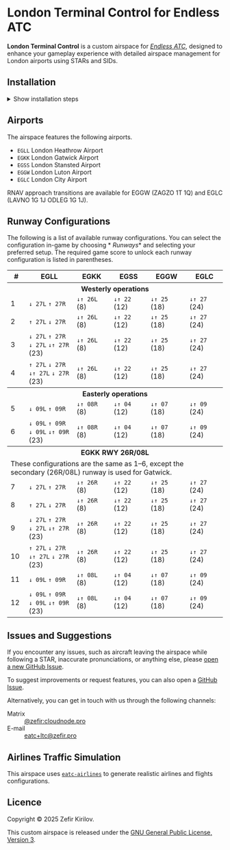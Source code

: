 # London Terminal Control for Endless ATC

**London Terminal Control** is a custom airspace for [*Endless ATC*](https://startgrid.itch.io/endlessatc), designed to
enhance your gameplay experience with
detailed airspace management for London airports using STARs and SIDs.

## Installation

<details>
<summary>Show installation steps</summary>

Follow these steps to add the custom airspace to your game:

0. Download the `LTCC.ini` file from the [latest release](https://github.com/zefir-git/eatc-ltc/releases/latest) on
   GitHub.

> [!NOTE]
> You need the full (paid) version of *Endless ATC*; the demo or lite version will not work.

### Steam (PC)

1. Open <kbd>Steam</kbd> and go to your <kbd>Library</kbd>.
2. Right-click on *Endless ATC* and select <kbd>Manage</kbd> → <kbd>Browse local files</kbd>.
3. Copy or move the `LTCC.ini` file into the <kbd>locations</kbd> folder.
4. Launch *Endless ATC*.
5. In the game, go to the menu and select <kbd>≡</kbd> → <kbd>airports</kbd>. You should see the <kbd>LTCC</kbd> button
   at the bottom of the screen.

#### File Paths:

- On **Linux**, the path is typically:  
  `~/.local/share/Steam/steamapps/common/Endless ATC/locations`
- On **Windows**, the path might be:  
  `C:\Program Files\Steam\steamapps\common\Endless ATC\locations`

### Android

1. Connect your phone to your computer via USB and enable file transfer.
2. On your computer, open the file manager and locate your connected phone.
3. Navigate to <kbd>Internal storage</kbd>.
4. Copy or move the `LTCC.ini` file into the following folder:  
   <kbd>Android/data/com.dirgtrats.endlessatc/files/locations</kbd>
5. Launch *Endless ATC* on your device.
6. In the game, tap the <kbd>⋮</kbd> menu → <kbd>airports</kbd>. You should see the <kbd>LTCC</kbd> button at the bottom
   of the screen.

</details>

## Airports

The airspace features the following airports.

- `EGLL` London Heathrow Airport
- `EGKK` London Gatwick Airport
- `EGSS` London Stansted Airport
- `EGGW` London Luton Airport
- `EGLC` London City Airport

RNAV approach transitions are available for EGGW (ZAGZO 1T 1Q) and EGLC (LAVNO 1G 1J ODLEG 1G 1J).

## Runway Configurations

The following is a list of available runway configurations. You can select the configuration in-game by choosing *
*Runways** and selecting your preferred setup. The required game score to unlock each runway configuration is listed in
parentheses.

<table>
  <thead>
    <tr>
      <th>#</th>
      <th>EGLL</th>
      <th>EGKK</th>
      <th>EGSS</th>
      <th>EGGW</th>
      <th>EGLC</th>
    </tr>
  </thead>
  <tbody>
    <tr><th colspan=6>Westerly operations</th></tr>
    <tr>
      <td>1</td>
      <td><code>↓ 27L</code> <code>↑ 27R</code></td>
      <td><code>↓↑ 26L</code> (8)</td>
      <td><code>↓↑ 22</code> (12)</td>
      <td><code>↓↑ 25</code> (18)</td>
      <td><code>↓↑ 27</code> (24)</td>
    </tr>
    <tr>
      <td>2</td>
      <td><code>↑ 27L</code> <code>↓ 27R</code></td>
      <td><code>↓↑ 26L</code> (8)</td>
      <td><code>↓↑ 22</code> (12)</td>
      <td><code>↓↑ 25</code> (18)</td>
      <td><code>↓↑ 27</code> (24)</td>
    </tr>
    <tr>
      <td>3</td>
      <td><code>↓ 27L</code> <code>↑ 27R</code><br><code>↓ 27L</code> <code>↓↑ 27R</code> (23)</td>
      <td><code>↓↑ 26L</code> (8)</td>
      <td><code>↓↑ 22</code> (12)</td>
      <td><code>↓↑ 25</code> (18)</td>
      <td><code>↓↑ 27</code> (24)</td>
    </tr>
    <tr>
      <td>4</td>
      <td><code>↑ 27L</code> <code>↓ 27R</code><br><code>↓↑ 27L</code> <code>↓ 27R</code> (23)</td>
      <td><code>↓↑ 26L</code> (8)</td>
      <td><code>↓↑ 22</code> (12)</td>
      <td><code>↓↑ 25</code> (18)</td>
      <td><code>↓↑ 27</code> (24)</td>
    </tr>
    <tr><th colspan=6>Easterly operations</th></tr>
    <tr>
      <td>5</td>
      <td><code>↓ 09L</code> <code>↑ 09R</code></td>
      <td><code>↓↑ 08R</code> (8)</td>
      <td><code>↓↑ 04</code> (12)</td>
      <td><code>↓↑ 07</code> (18)</td>
      <td><code>↓↑ 09</code> (24)</td>
    </tr>
    <tr>
      <td>6</td>
      <td><code>↓ 09L</code> <code>↑ 09R</code><br><code>↓ 09L</code> <code>↓↑ 09R</code> (23)</td>
      <td><code>↓↑ 08R</code> (8)</td>
      <td><code>↓↑ 04</code> (12)</td>
      <td><code>↓↑ 07</code> (18)</td>
      <td><code>↓↑ 09</code> (24)</td>
    </tr>
    <tr><th colspan=6>EGKK RWY 26R/08L</th></tr>
    <tr><td colspan=6>These configurations are the same as 1–6, except the secondary (26R/08L) runway is used for
                        Gatwick.</td></tr>
    <tr>
      <td>7</td>
      <td><code>↓ 27L</code> <code>↑ 27R</code></td>
      <td><code>↓↑ 26R</code> (8)</td>
      <td><code>↓↑ 22</code> (12)</td>
      <td><code>↓↑ 25</code> (18)</td>
      <td><code>↓↑ 27</code> (24)</td>
    </tr>
    <tr>
      <td>8</td>
      <td><code>↑ 27L</code> <code>↓ 27R</code></td>
      <td><code>↓↑ 26R</code> (8)</td>
      <td><code>↓↑ 22</code> (12)</td>
      <td><code>↓↑ 25</code> (18)</td>
      <td><code>↓↑ 27</code> (24)</td>
    </tr>
    <tr>
      <td>9</td>
      <td><code>↓ 27L</code> <code>↑ 27R</code><br><code>↓ 27L</code> <code>↓↑ 27R</code> (23)</td>
      <td><code>↓↑ 26R</code> (8)</td>
      <td><code>↓↑ 22</code> (12)</td>
      <td><code>↓↑ 25</code> (18)</td>
      <td><code>↓↑ 27</code> (24)</td>
    </tr>
    <tr>
      <td>10</td>
      <td><code>↑ 27L</code> <code>↓ 27R</code><br><code>↓↑ 27L</code> <code>↓ 27R</code> (23)</td>
      <td><code>↓↑ 26R</code> (8)</td>
      <td><code>↓↑ 22</code> (12)</td>
      <td><code>↓↑ 25</code> (18)</td>
      <td><code>↓↑ 27</code> (24)</td>
    </tr>
    <tr>
      <td>11</td>
      <td><code>↓ 09L</code> <code>↑ 09R</code></td>
      <td><code>↓↑ 08L</code> (8)</td>
      <td><code>↓↑ 04</code> (12)</td>
      <td><code>↓↑ 07</code> (18)</td>
      <td><code>↓↑ 09</code> (24)</td>
    </tr>
    <tr>
      <td>12</td>
      <td><code>↓ 09L</code> <code>↑ 09R</code><br><code>↓ 09L</code> <code>↓↑ 09R</code> (23)</td>
      <td><code>↓↑ 08L</code> (8)</td>
      <td><code>↓↑ 04</code> (12)</td>
      <td><code>↓↑ 07</code> (18)</td>
      <td><code>↓↑ 09</code> (24)</td>
    </tr>
  </tbody>
</table>

## Issues and Suggestions

If you encounter any issues, such as aircraft leaving the airspace while following a STAR, inaccurate pronunciations, or
anything else, please [open a new GitHub Issue](https://github.com/zefir-git/eatc-ltc/issues/new?labels=bug).

To suggest improvements or request features, you can also open
a [GitHub Issue](https://github.com/zefir-git/eatc-ltc/issues/new).

Alternatively, you can get in touch with us through the following channels:

<dl>
  <dt>Matrix</dt>
  <dd><a href="https://matrix.to/#/@zefir:cloudnode.pro">@zefir:cloudnode.pro</a></dd>

  <dt>E-mail</dt>
  <dd><a href="mailto:eatc+ltc@zefir.pro">eatc+ltc@zefir.pro</a></dd>
</dl>

## Airlines Traffic Simulation

This airspace uses [`eatc-airlines`](https://github.com/zefir-git/eatc-airlines) to generate realistic airlines and
flights configurations.

## Licence

Copyright © 2025 Zefir Kirilov.

This custom airspace is released under
the [GNU General Public License, Version 3](https://www.gnu.org/licenses/gpl-3.0.en.html).
